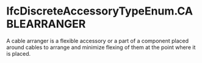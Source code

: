 IfcDiscreteAccessoryTypeEnum.CABLEARRANGER
==========================================
A cable arranger is a flexible accessory or a part of a component placed
around cables to arrange and minimize flexing of them at the point where it is
placed.


